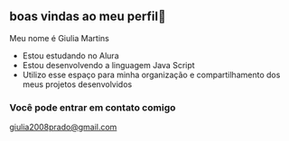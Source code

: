 ## boas vindas ao meu perfil💙

Meu nome é Giulia Martins  

- Estou estudando no Alura
- Estou desenvolvendo a linguagem Java Script
- Utilizo esse espaço para minha organização e compartilhamento dos meus projetos desenvolvidos
  
### Você pode entrar em contato comigo

giulia2008prado@gmail.com
